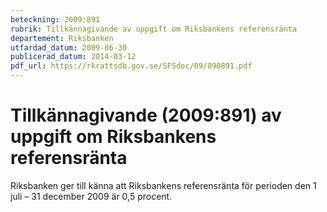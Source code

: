 ```yaml
---
beteckning: 2009:891
rubrik: Tillkännagivande av uppgift om Riksbankens referensränta
departement: Riksbanken
utfardad_datum: 2009-06-30
publicerad_datum: 2014-03-12
pdf_url: https://rkrattsdb.gov.se/SFSdoc/09/090891.pdf
---
```


# Tillkännagivande (2009:891) av uppgift om Riksbankens referensränta

Riksbanken ger till känna att Riksbankens referensränta för perioden den 1 juli – 31 december 2009 är 0,5 procent.